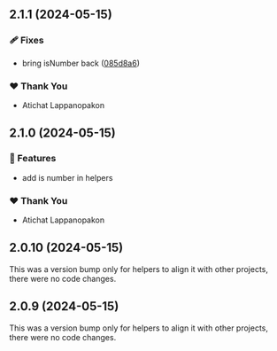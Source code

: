 ## 2.1.1 (2024-05-15)


### 🩹 Fixes

- bring isNumber back ([085d8a6](https://github.com/Atichat43/npmjs-atichatdev/commit/085d8a6))


### ❤️  Thank You

- Atichat Lappanopakon

## 2.1.0 (2024-05-15)


### 🚀 Features

- add is number in helpers


### ❤️  Thank You

- Atichat Lappanopakon

## 2.0.10 (2024-05-15)

This was a version bump only for helpers to align it with other projects, there were no code changes.

## 2.0.9 (2024-05-15)

This was a version bump only for helpers to align it with other projects, there were no code changes.